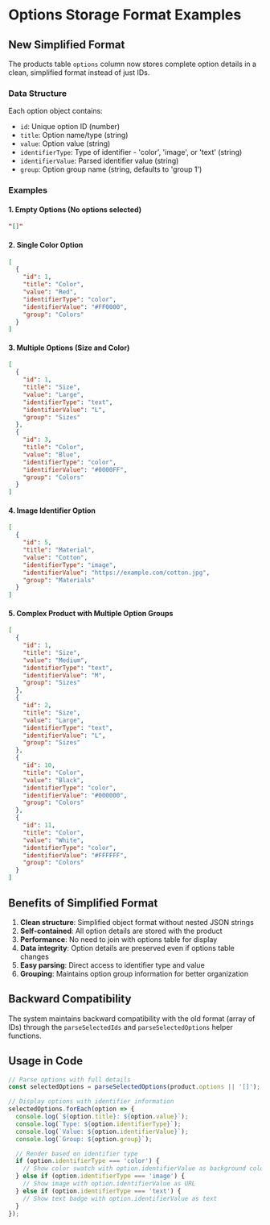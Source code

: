 # Options Storage Format Examples

## New Simplified Format

The products table `options` column now stores complete option details in a clean, simplified format instead of just IDs.

### Data Structure

Each option object contains:
- `id`: Unique option ID (number)
- `title`: Option name/type (string)
- `value`: Option value (string)
- `identifierType`: Type of identifier - 'color', 'image', or 'text' (string)
- `identifierValue`: Parsed identifier value (string)
- `group`: Option group name (string, defaults to 'group 1')

### Examples

#### 1. Empty Options (No options selected)
```json
"[]"
```

#### 2. Single Color Option
```json
[
  {
    "id": 1,
    "title": "Color",
    "value": "Red",
    "identifierType": "color",
    "identifierValue": "#FF0000",
    "group": "Colors"
  }
]
```

#### 3. Multiple Options (Size and Color)
```json
[
  {
    "id": 1,
    "title": "Size",
    "value": "Large",
    "identifierType": "text",
    "identifierValue": "L",
    "group": "Sizes"
  },
  {
    "id": 3,
    "title": "Color",
    "value": "Blue",
    "identifierType": "color",
    "identifierValue": "#0000FF",
    "group": "Colors"
  }
]
```

#### 4. Image Identifier Option
```json
[
  {
    "id": 5,
    "title": "Material",
    "value": "Cotton",
    "identifierType": "image",
    "identifierValue": "https://example.com/cotton.jpg",
    "group": "Materials"
  }
]
```

#### 5. Complex Product with Multiple Option Groups
```json
[
  {
    "id": 1,
    "title": "Size",
    "value": "Medium",
    "identifierType": "text",
    "identifierValue": "M",
    "group": "Sizes"
  },
  {
    "id": 2,
    "title": "Size",
    "value": "Large",
    "identifierType": "text",
    "identifierValue": "L",
    "group": "Sizes"
  },
  {
    "id": 10,
    "title": "Color",
    "value": "Black",
    "identifierType": "color",
    "identifierValue": "#000000",
    "group": "Colors"
  },
  {
    "id": 11,
    "title": "Color",
    "value": "White",
    "identifierType": "color",
    "identifierValue": "#FFFFFF",
    "group": "Colors"
  }
]
```

## Benefits of Simplified Format

1. **Clean structure**: Simplified object format without nested JSON strings
2. **Self-contained**: All option details are stored with the product
3. **Performance**: No need to join with options table for display
4. **Data integrity**: Option details are preserved even if options table changes
5. **Easy parsing**: Direct access to identifier type and value
6. **Grouping**: Maintains option group information for better organization

## Backward Compatibility

The system maintains backward compatibility with the old format (array of IDs) through the `parseSelectedIds` and `parseSelectedOptions` helper functions.

## Usage in Code

```typescript
// Parse options with full details
const selectedOptions = parseSelectedOptions(product.options || '[]');

// Display options with identifier information
selectedOptions.forEach(option => {
  console.log(`${option.title}: ${option.value}`);
  console.log(`Type: ${option.identifierType}`);
  console.log(`Value: ${option.identifierValue}`);
  console.log(`Group: ${option.group}`);

  // Render based on identifier type
  if (option.identifierType === 'color') {
    // Show color swatch with option.identifierValue as background color
  } else if (option.identifierType === 'image') {
    // Show image with option.identifierValue as URL
  } else if (option.identifierType === 'text') {
    // Show text badge with option.identifierValue as text
  }
});
```
